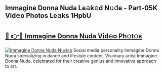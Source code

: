 ## Immagine Donna Nuda Le𝚊k𝚎d N𝚞𝚍e - Part-05K Vid𝚎o Photos Le𝚊ks 1HpbU

# <h2><a href="http://fbfbtu.evod.top/?m=Immagine+Donna+Nuda">🔗 👉🔴 Immagine Donna Nuda Vid𝚎o Ph𝚘t𝚘s</a></h2>

[![Immagine Donna Nuda N𝚞d𝚎s](https://i.imgur.com/8V9OHl7.gif)](http://fbfbtu.evod.top/?m=Immagine+Donna+Nuda)
Social media personality Immagine Donna Nuda specializing in dance and lifestyle content. Visionary artist Immagine Donna Nuda, celebrated for their creative genius and innovative approach to art. 
